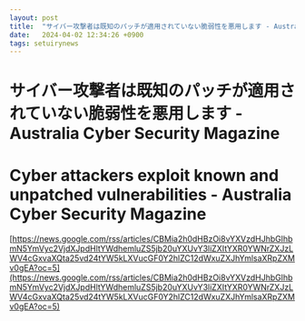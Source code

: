 ```yaml
---
layout: post
title:  "サイバー攻撃者は既知のパッチが適用されていない脆弱性を悪用します - Australia Cyber​​ Security Magazine"
date:   2024-04-02 12:34:26 +0900
tags: setuirynews 
---
```


# サイバー攻撃者は既知のパッチが適用されていない脆弱性を悪用します - Australia Cyber​​ Security Magazine



# Cyber attackers exploit known and unpatched vulnerabilities - Australia Cyber Security Magazine

[https://news.google.com/rss/articles/CBMia2h0dHBzOi8vYXVzdHJhbGlhbmN5YmVyc2VjdXJpdHltYWdhemluZS5jb20uYXUvY3liZXItYXR0YWNrZXJzLWV4cGxvaXQta25vd24tYW5kLXVucGF0Y2hlZC12dWxuZXJhYmlsaXRpZXMv0gEA?oc=5](https://news.google.com/rss/articles/CBMia2h0dHBzOi8vYXVzdHJhbGlhbmN5YmVyc2VjdXJpdHltYWdhemluZS5jb20uYXUvY3liZXItYXR0YWNrZXJzLWV4cGxvaXQta25vd24tYW5kLXVucGF0Y2hlZC12dWxuZXJhYmlsaXRpZXMv0gEA?oc=5)

